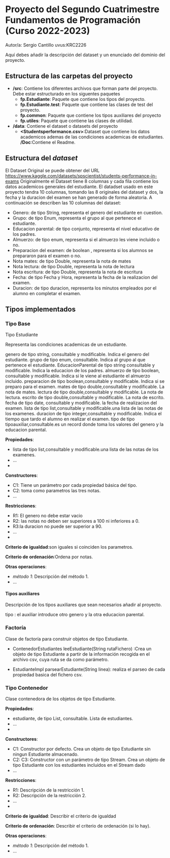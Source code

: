# Proyecto del Segundo Cuatrimestre Fundamentos de Programación (Curso  2022-2023)
Autor/a: Sergio Cantillo   uvus:KRC2226

Aquí debes añadir la descripción del dataset y un enunciado del dominio del proyecto.


## Estructura de las carpetas del proyecto

* **/src**: Contiene los diferentes archivos que forman parte del proyecto. Debe estar estructurado en los siguentes paquetes
  * **fp.Estudiante**: Paquete que contiene los tipos del proyecto.
  * **fp.Estudiante.test**: Paquete que contiene las clases de test del proyecto.
  * **fp.common**: Paquete que contiene los tipos auxiliares del proyecto
  * **fp.utiles**:  Paquete que contiene las clases de utilidad. 
* **/data**: Contiene el dataset o datasets del proyecto
    * **\<Studentsperformance.csv\>**:Dataset que contiene los datos academicos ademas de las condiciones academicas de estudiantes.
  **/Doc**:Contiene el Readme.

    
## Estructura del *dataset*

El Dataset Original se puede obtener del URL https://www.kaggle.com/datasets/spscientist/students-performance-in-exams
Originalmente el Dataset tiene 8 columnas y cada fila contiene los datos academicos generales del estudiante.
El datadset usado en este proyecto tendra 10 columnas, tomando las 8 originales del dataset y dos, la fecha 
y la duracion del examen se han generado de forma aleatoria. A continuación se describen las 10 columnas del dataset:


* Genero: de tipo String, representa el genero del estudiante en cuestion.
* Grupo: de tipo Enum, representa el grupo al que pertenece el estudiante.
* Educacion parental: de tipo conjunto, representa el nivel educativo de los padres.
* Almuerzo: de tipo enum, representa si el almuerzo les viene incluido o no.
* Preparacion del examen: de boolean , representa si los alumnos se prepararon para el examen o no.
* Nota mates: de tipo Double, representa la nota de mates
* Nota lectura: de tipo Double, representa la nota de lectura
* Nota escritura: de tipo Double, representa la nota de escritura
* Fecha: de tipo Fecha y Hora, representa la fecha de la realizacion del examen.
* Duracion: de tipo duracion, representa los minutos empleados por el alumno en completar el examen.


## Tipos implementados


### Tipo Base
Tipo Estudiante

Representa las condiciones academicas de un estudiante.

genero de tipo string, consultable y modificable. Indica el genero del estudiante.
grupo de tipo enum, consultable. Indica al grupo al que pertenece el estudiante.
EducacionParental de tipo string consultable y modificable. Indica la educacion de los padres.
almuerzo de tipo boolean, consultable y modificable. Indica si le viene al estudiante el almuerzo incluido.
preparacion de tipo boolean,consultable y modificable. Indica si se preparo para el examen.
mates de tipo double,consultable y modificable. La nota de mates.
lectura de tipo double,consultable y modificable. La nota de lectura.
escrito de tipo double,consultable y modificable. La nota de escrito.
fecha de tipo date, consultable y modificable. la fecha de realizacion del examen.
lista de tipo list,consultable y modificable.una lista de las notas de los examenes.
duracion de tipo integer,consultable y modificable. Indica el tiempo que tardo el alumno en realizar el examen.
tipo de tipo tipoauxiliar,consultable.es un record donde toma los valores del genero y la educacion parental.

**Propiedades**:

- lista de tipo list,consultable y modificable.una lista de las notas de los examenes.
- ...
- 
**Constructores**: 

- C1: Tiene un parámetro por cada propiedad básica del tipo.
- C2: toma como parametros las tres notas.
- ...

**Restricciones**:
 
- R1: El genero no debe estar vacio
- R2: las notas no deben ser superiores a 100 ni inferiores a 0.
- R3:la duracion no puede ser superior a 90.
- ...
- 
**Criterio de igualdad**:son iguales si coinciden los parametros.

**Criterio de ordenación**:Ordena por notas.

**Otras operaciones**:
 
-	_método 1_: Descripción del método 1.
- ...

#### Tipos auxiliares
Descripción de los tipos auxiliares que sean necesarios añadir al proyecto.

tipo : el auxiliar introduce otro genero y la otra  educacion parental.

### Factoría
Clase de factoría para construir objetos de tipo Estudiante.

-  ContenedorEstudiantes leeEstudiante(String rutaFichero) :Crea un objeto de tipo Estudiante a partir de la información recogida en el archivo csv, cuya ruta se da como parámetro.

-	 EstudianteImpl parsearEstudiante(String linea): realiza el parseo de cada propiedad basica del fichero csv.

### Tipo Contenedor

Clase contenedora de los objetos de tipo Estudiante.

**Propiedades**:

- estudiante, de tipo List<EstudianteImpl>, consultable. Lista de estudiantes.
- ...
- 
**Constructores**: 

- C1: Constructor por defecto. Crea un objeto de tipo Estudiante sin ningun Estudiante almacenado.
- C2: C3: Constructor con un parámetro de tipo Stream<EstudianteImpl>. Crea un objeto de tipo Estudiante con los estudiantes incluidos en el Stream dado
- ...

**Restricciones**:
 
- R1: Descripción de la restricción 1.
- R2: Descripción de la restricción 2.
- ...
- 
**Criterio de igualdad**: Describir el criterio de igualdad

**Criterio de ordenación**: Describir el criterio de ordenación (si lo hay).

**Otras operaciones**:
 
-	_método 1_: Descripción del método 1.
- ...
